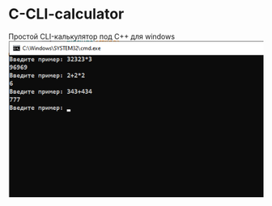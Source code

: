 # C-CLI-calculator
Простой CLI-калькулятор под C++ для windows
![Пример: ](https://github.com/LEv145/C-CLI-calculator/blob/master/screenshot.png)
